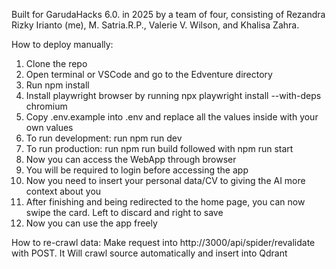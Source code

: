 Built for GarudaHacks 6.0. in 2025 by a team of four, consisting of Rezandra Rizky Irianto (me), M. Satria.R.P., Valerie V. Wilson, and Khalisa Zahra.

How to deploy manually:
1. Clone the repo
2. Open terminal or VSCode and go to the Edventure directory
3. Run npm install
4. Install playwright browser by running npx playwright install --with-deps chromium 
5. Copy .env.example into .env and replace all the values inside with your own values
6. To run development: run npm run dev
7. To run production: run npm run build followed with npm run start
8. Now you can access the WebApp through browser
9. You will be required to login before accessing the app
10. Now you need to insert your personal data/CV to giving the AI more context about you
11. After finishing and being redirected to the home page, you can now swipe the card. Left to discard and right to save
12. Now you can use the app freely

How to re-crawl data:
Make request into http://3000/api/spider/revalidate with POST. It Will crawl source automatically and insert into Qdrant
